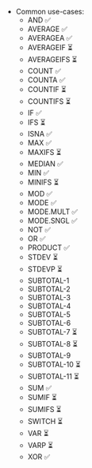 * Common use-cases:
  - AND ✅
  - AVERAGE ✅
  - AVERAGEA ✅
  - AVERAGEIF ⏳
  - AVERAGEIFS ⏳
  - COUNT ✅
  - COUNTA ✅
  - COUNTIF ⏳
  - COUNTIFS ⏳
  - IF ✅
  - IFS ⏳
  - ISNA ✅
  - MAX ✅
  - MAXIFS ⏳
  - MEDIAN ✅
  - MIN ✅
  - MINIFS ⏳
  - MOD ✅
  - MODE ✅
  - MODE.MULT ✅
  - MODE.SNGL ✅
  - NOT ✅
  - OR ✅
  - PRODUCT ✅
  - STDEV ⏳
  - STDEVP ⏳
  - SUBTOTAL-1
  - SUBTOTAL-2
  - SUBTOTAL-3
  - SUBTOTAL-4
  - SUBTOTAL-5
  - SUBTOTAL-6
  - SUBTOTAL-7 ⏳
  - SUBTOTAL-8 ⏳
  - SUBTOTAL-9
  - SUBTOTAL-10 ⏳
  - SUBTOTAL-11 ⏳
  - SUM ✅
  - SUMIF ⏳
  - SUMIFS ⏳
  - SWITCH ⏳
  - VAR ⏳
  - VARP ⏳
  - XOR ✅
